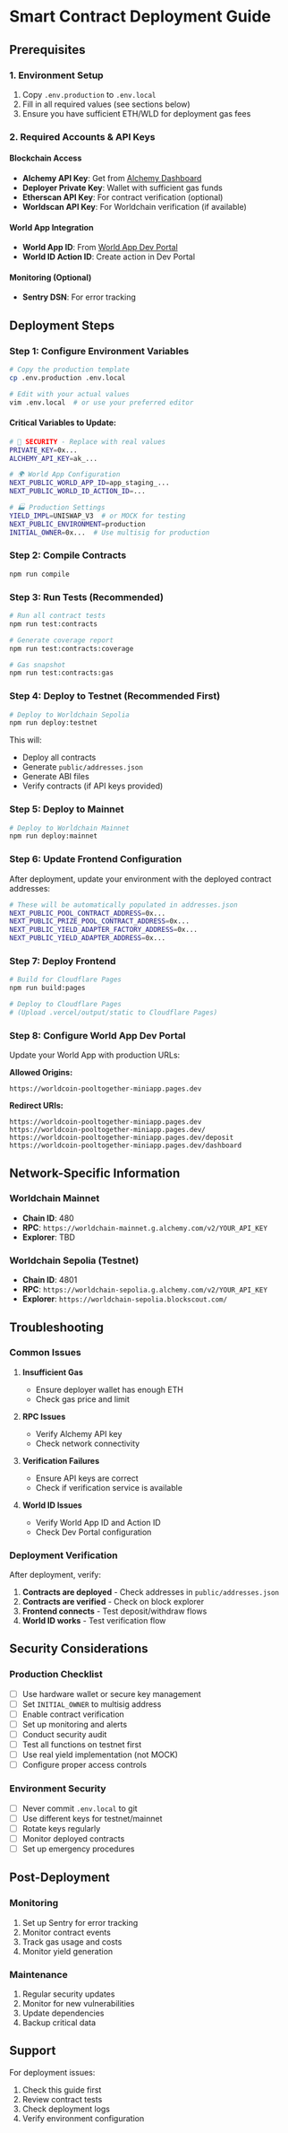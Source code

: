 # Smart Contract Deployment Guide

## Prerequisites

### 1. Environment Setup
1. Copy `.env.production` to `.env.local`
2. Fill in all required values (see sections below)
3. Ensure you have sufficient ETH/WLD for deployment gas fees

### 2. Required Accounts & API Keys

#### Blockchain Access
- **Alchemy API Key**: Get from [Alchemy Dashboard](https://dashboard.alchemy.com/)
- **Deployer Private Key**: Wallet with sufficient gas funds
- **Etherscan API Key**: For contract verification (optional)
- **Worldscan API Key**: For Worldchain verification (if available)

#### World App Integration
- **World App ID**: From [World App Dev Portal](https://developer.worldcoin.org/)
- **World ID Action ID**: Create action in Dev Portal

#### Monitoring (Optional)
- **Sentry DSN**: For error tracking

## Deployment Steps

### Step 1: Configure Environment Variables

```bash
# Copy the production template
cp .env.production .env.local

# Edit with your actual values
vim .env.local  # or use your preferred editor
```

#### Critical Variables to Update:

```bash
# 🔑 SECURITY - Replace with real values
PRIVATE_KEY=0x...
ALCHEMY_API_KEY=ak_...

# 🌍 World App Configuration
NEXT_PUBLIC_WORLD_APP_ID=app_staging_...
NEXT_PUBLIC_WORLD_ID_ACTION_ID=...

# 🏭 Production Settings
YIELD_IMPL=UNISWAP_V3  # or MOCK for testing
NEXT_PUBLIC_ENVIRONMENT=production
INITIAL_OWNER=0x...  # Use multisig for production
```

### Step 2: Compile Contracts

```bash
npm run compile
```

### Step 3: Run Tests (Recommended)

```bash
# Run all contract tests
npm run test:contracts

# Generate coverage report
npm run test:contracts:coverage

# Gas snapshot
npm run test:contracts:gas
```

### Step 4: Deploy to Testnet (Recommended First)

```bash
# Deploy to Worldchain Sepolia
npm run deploy:testnet
```

This will:
- Deploy all contracts
- Generate `public/addresses.json`
- Generate ABI files
- Verify contracts (if API keys provided)

### Step 5: Deploy to Mainnet

```bash
# Deploy to Worldchain Mainnet
npm run deploy:mainnet
```

### Step 6: Update Frontend Configuration

After deployment, update your environment with the deployed contract addresses:

```bash
# These will be automatically populated in addresses.json
NEXT_PUBLIC_POOL_CONTRACT_ADDRESS=0x...
NEXT_PUBLIC_PRIZE_POOL_CONTRACT_ADDRESS=0x...
NEXT_PUBLIC_YIELD_ADAPTER_FACTORY_ADDRESS=0x...
NEXT_PUBLIC_YIELD_ADAPTER_ADDRESS=0x...
```

### Step 7: Deploy Frontend

```bash
# Build for Cloudflare Pages
npm run build:pages

# Deploy to Cloudflare Pages
# (Upload .vercel/output/static to Cloudflare Pages)
```

### Step 8: Configure World App Dev Portal

Update your World App with production URLs:

**Allowed Origins:**
```
https://worldcoin-pooltogether-miniapp.pages.dev
```

**Redirect URIs:**
```
https://worldcoin-pooltogether-miniapp.pages.dev
https://worldcoin-pooltogether-miniapp.pages.dev/
https://worldcoin-pooltogether-miniapp.pages.dev/deposit
https://worldcoin-pooltogether-miniapp.pages.dev/dashboard
```

## Network-Specific Information

### Worldchain Mainnet
- **Chain ID**: 480
- **RPC**: `https://worldchain-mainnet.g.alchemy.com/v2/YOUR_API_KEY`
- **Explorer**: TBD

### Worldchain Sepolia (Testnet)
- **Chain ID**: 4801
- **RPC**: `https://worldchain-sepolia.g.alchemy.com/v2/YOUR_API_KEY`
- **Explorer**: `https://worldchain-sepolia.blockscout.com/`

## Troubleshooting

### Common Issues

1. **Insufficient Gas**
   - Ensure deployer wallet has enough ETH
   - Check gas price and limit

2. **RPC Issues**
   - Verify Alchemy API key
   - Check network connectivity

3. **Verification Failures**
   - Ensure API keys are correct
   - Check if verification service is available

4. **World ID Issues**
   - Verify World App ID and Action ID
   - Check Dev Portal configuration

### Deployment Verification

After deployment, verify:

1. **Contracts are deployed** - Check addresses in `public/addresses.json`
2. **Contracts are verified** - Check on block explorer
3. **Frontend connects** - Test deposit/withdraw flows
4. **World ID works** - Test verification flow

## Security Considerations

### Production Checklist

- [ ] Use hardware wallet or secure key management
- [ ] Set `INITIAL_OWNER` to multisig address
- [ ] Enable contract verification
- [ ] Set up monitoring and alerts
- [ ] Conduct security audit
- [ ] Test all functions on testnet first
- [ ] Use real yield implementation (not MOCK)
- [ ] Configure proper access controls

### Environment Security

- [ ] Never commit `.env.local` to git
- [ ] Use different keys for testnet/mainnet
- [ ] Rotate keys regularly
- [ ] Monitor deployed contracts
- [ ] Set up emergency procedures

## Post-Deployment

### Monitoring

1. Set up Sentry for error tracking
2. Monitor contract events
3. Track gas usage and costs
4. Monitor yield generation

### Maintenance

1. Regular security updates
2. Monitor for new vulnerabilities
3. Update dependencies
4. Backup critical data

## Support

For deployment issues:
1. Check this guide first
2. Review contract tests
3. Check deployment logs
4. Verify environment configuration